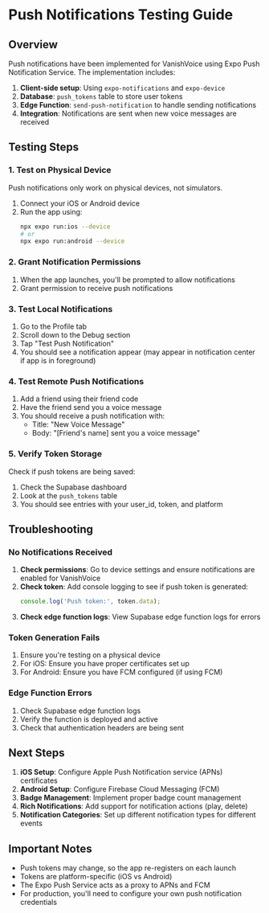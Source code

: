 # Push Notifications Testing Guide

## Overview
Push notifications have been implemented for VanishVoice using Expo Push Notification Service. The implementation includes:

1. **Client-side setup**: Using `expo-notifications` and `expo-device`
2. **Database**: `push_tokens` table to store user tokens
3. **Edge Function**: `send-push-notification` to handle sending notifications
4. **Integration**: Notifications are sent when new voice messages are received

## Testing Steps

### 1. Test on Physical Device
Push notifications only work on physical devices, not simulators.

1. Connect your iOS or Android device
2. Run the app using:
   ```bash
   npx expo run:ios --device
   # or
   npx expo run:android --device
   ```

### 2. Grant Notification Permissions
1. When the app launches, you'll be prompted to allow notifications
2. Grant permission to receive push notifications

### 3. Test Local Notifications
1. Go to the Profile tab
2. Scroll down to the Debug section
3. Tap "Test Push Notification"
4. You should see a notification appear (may appear in notification center if app is in foreground)

### 4. Test Remote Push Notifications
1. Add a friend using their friend code
2. Have the friend send you a voice message
3. You should receive a push notification with:
   - Title: "New Voice Message"
   - Body: "[Friend's name] sent you a voice message"

### 5. Verify Token Storage
Check if push tokens are being saved:
1. Check the Supabase dashboard
2. Look at the `push_tokens` table
3. You should see entries with your user_id, token, and platform

## Troubleshooting

### No Notifications Received
1. **Check permissions**: Go to device settings and ensure notifications are enabled for VanishVoice
2. **Check token**: Add console logging to see if push token is generated:
   ```javascript
   console.log('Push token:', token.data);
   ```
3. **Check edge function logs**: View Supabase edge function logs for errors

### Token Generation Fails
1. Ensure you're testing on a physical device
2. For iOS: Ensure you have proper certificates set up
3. For Android: Ensure you have FCM configured (if using FCM)

### Edge Function Errors
1. Check Supabase edge function logs
2. Verify the function is deployed and active
3. Check that authentication headers are being sent

## Next Steps

1. **iOS Setup**: Configure Apple Push Notification service (APNs) certificates
2. **Android Setup**: Configure Firebase Cloud Messaging (FCM) 
3. **Badge Management**: Implement proper badge count management
4. **Rich Notifications**: Add support for notification actions (play, delete)
5. **Notification Categories**: Set up different notification types for different events

## Important Notes

- Push tokens may change, so the app re-registers on each launch
- Tokens are platform-specific (iOS vs Android)
- The Expo Push Service acts as a proxy to APNs and FCM
- For production, you'll need to configure your own push notification credentials